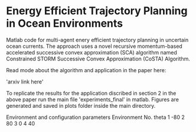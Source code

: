 # Energy Efficient Trajectory Planning in Ocean Environments

Matlab code for multi-agent enery efficient trajectory planning in uncertain ocean currents. The approach uses a novel recursive momentum-based accelerated successive convex approximation (SCA) algorithm named Constrained STORM Successive Convex
Approximation (CoSTA) Algorithm. 

Read mode about the algorithm and application in the paper here:

'arxiv link here'

To replicate the results for the application discribed in section 2 in the above paper run the main file 'experiments_final' in matlab. Figures are generated and saved in plots folder inside the main directory.

Environment and configuration parameters
Environment No.         theta
1                       -80
2                        80
3                        0
4                        40
